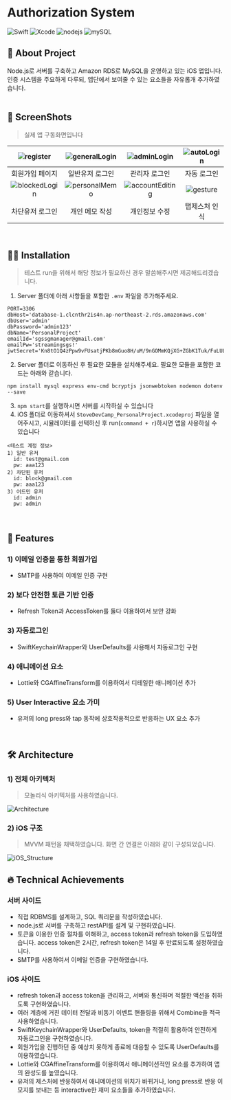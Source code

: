 # Authorization System
![Swift](https://img.shields.io/badge/swift-v5.5.2-orange?logo=swift) ![Xcode](https://img.shields.io/badge/xcode-v13.1-blue?logo=xcode) ![nodejs](https://img.shields.io/badge/node.js-v16.13.1-green?logo=node.js) ![mySQL](https://img.shields.io/badge/mySQL-v8.0.23-black?logo=mysql&logoColor=white)
</br>

## 💬 About Project
Node.js로 서버를 구축하고 Amazon RDS로 MySQL을 운영하고 있는 iOS 앱입니다.<br/>
인증 시스템을 주요하게 다루되, 앱단에서 보여줄 수 있는 요소들을 자유롭개 추가하였습니다.
<br/>
<br/>

## 📱 ScreenShots
<Blockquote>
실제 앱 구동화면입니다
</Blockquote>

| ![register](./image/register.gif) | ![generalLogin](./image/userLogin.gif) | ![adminLogin](./image/admin.gif) | ![autoLogin](./image/autoLogin.gif) |
| :-: | :-: | :-: | :-: |
| 회원가입 페이지 | 일반유저 로그인 | 관리자 로그인 | 자동 로그인 |
| ![blockedLogin](./image/blockedUser.gif) | ![personalMemo](./image/addMemo.gif) | ![accountEditing](./image/editAccount.gif) | ![gesture](./image/tapGesture.gif) |
| 차단유저 로그인  | 개인 메모 작성 | 개인정보 수정 | 탭제스처 인식 |
<br/>

## 🏃‍♀️ Installation
> 테스트 run을 위해서 해당 정보가 필요하신 경우 말씀해주시면 제공해드리겠습니다.
1. Server 폴더에 아래 사항들을 포함한 `.env` 파일을 추가해주세요.
```
PORT=3306
dbHost='database-1.clcnthr2is4n.ap-northeast-2.rds.amazonaws.com'
dbUser='admin'
dbPassword='admin123'
dbName='PersonalProject'
emailId='sgssgmanager@gmail.com'
emailPw='streamingsgs!'
jwtSecret='Kn8tO1Q4zPpw9vFUsatjPKb8mGuo8H/uM/9nGOMmKQjXG+ZGbK1Tuk/FuLULr+WJ6VeAAXI3GruLi6S+'
```
2. Server 폴더로 이동하신 후 필요한 모듈을 설치해주세요. 필요한 모듈을 포함한 코드는 아래와 같습니다.
```
npm install mysql express env-cmd bcryptjs jsonwebtoken nodemon dotenv --save
```
3. `npm start`를 실행하시면 서버를 시작하실 수 있습니다
4. iOS 폴더로 이동하셔서 `StoveDevCamp_PersonalProject.xcodeproj` 파일을 열어주시고, 시뮬레이터를 선택하신 후 run(`command + r`)하시면 앱을 사용하실 수 있습니다
```
<테스트 계정 정보>
1) 일반 유저
  id: test@gmail.com
  pw: aaa123
2) 차단된 유저
  id: block@gmail.com
  pw: aaa123
3) 어드민 유저
  id: admin
  pw: admin
```
<br/>

## 🌟 Features
###  1) 이메일 인증을 통한 회원가입
- SMTP를 사용하여 이메일 인증 구현

###  2) 보다 안전한 토큰 기반 인증
- Refresh Token과 AccessToken를 둘다 이용하여서 보안 강화

###  3) 자동로그인
- SwiftKeychainWrapper와 UserDefaults를 사용해서 자동로그인 구현

###  4) 애니메이션 요소
- Lottie와 CGAffineTransform를 이용하여서 디테일한 애니메이션 추가

###  5) User Interactive 요소 가미
- 유저의 long press와 tap 동작에 상호작용적으로 반응하는 UX 요소 추가
<br/>

## 🛠 Architecture
### 1) 전체 아키텍처
> 모놀리식 아키텍처를 사용하였습니다.

![Architecture](./image/architecture.png)

### 2) iOS 구조
> MVVM 패턴을 채택하였습니다. 화면 간 연결은 아래와 같이 구성되었습니다.

![iOS_Structure](./image/iOS_Structure.png)
<br/>

## 🔥 Technical Achievements
### 서버 사이드
- 직접 RDBMS를 설계하고, SQL 쿼리문을 작성하였습니다.
- node.js로 서버를 구축하고 restAPI를 설계 및 구현하였습니다.
- 토큰을 이용한 인증 절차를 이해하고, access token과 refresh token을 도입하였습니다. access token은 2시간, refresh token은 14일 후 만료되도록 설정하였습니다.
- SMTP를 사용하여서 이메일 인증을 구현하였습니다.

### iOS 사이드
- refresh token과 access token을 관리하고, 서버와 통신하며 적절한 액션을 취하도록 구현하였습니다.
- 여러 계층에 거친 데이터 전달과 비동기 이벤트 핸들링을 위해서 Combine을 적극 사용하였습니다.
- SwiftKeychainWrapper와 UserDefaults, token을 적절히 활용하여 안전하게 자동로그인을 구현하였습니다.
- 회원가입을 진행하던 중 예상치 못하게 종료에 대응할 수 있도록 UserDefaults를 이용하였습니다.
- Lottie와 CGAffineTransform를 이용하여서 애니메이션적인 요소를 추가하여 앱의 완성도를 높였습니다.
- 유저의 제스처에 반응하여서 애니메이션의 위치가 바뀌거나, long press로 반응 이모지를 보내는 등 interactive한 재미 요소들을 추가하였습니다.

